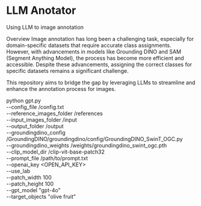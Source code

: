 # LLM Anotator
Using LLM to image annotation


Overview
Image annotation has long been a challenging task, especially for domain-specific datasets that require accurate class assignments. However, with advancements in models like Grounding DINO and SAM (Segment Anything Model), the process has become more efficient and accessible. Despite these advancements, assigning the correct classes for specific datasets remains a significant challenge.

This repository aims to bridge the gap by leveraging LLMs to streamline and enhance the annotation process for images.



python gpt.py \
    --config_file /config.txt \
    --reference_images_folder /references \
    --input_images_folder /input \
    --output_folder /output \
    --groundingdino_config /GroundingDINO/groundingdino/config/GroundingDINO_SwinT_OGC.py \
    --groundingdino_weights /weights/groundingdino_swint_ogc.pth \
    --clip_model_dir /clip-vit-base-patch32 \
    --prompt_file /path/to/prompt.txt \
    --openai_key <OPEN_API_KEY> \
    --use_lab \
    --patch_width 100 \
    --patch_height 100 \
    --gpt_model "gpt-4o" \
    --target_objects "olive fruit"
